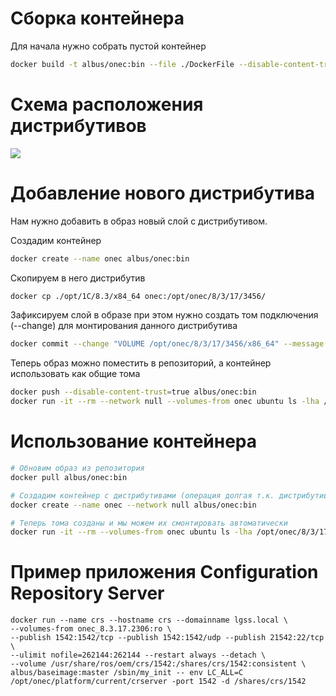 # Сборка контейнера

Для начала нужно собрать пустой контейнер

```sh
docker build -t albus/onec:bin --file ./DockerFile --disable-content-trust .
```

# Схема расположения дистрибутивов

[![](https://mermaid.ink/img/eyJjb2RlIjoiZ3JhcGggVERcbiAgICAvb3B0L29uZWMvOCAtLT4gMTdcbiAgICAvb3B0L29uZWMvOCAtLT4gMThcbiAgICAvb3B0L29uZWMvOCAtLT4gMTlcblxuXG4gICAgMTcgLS0-IDIyNTYveDg2XzY0XG4gICAgMTcgLS0-IDIzMDYveDg2XzY0XG5cbiAgICAxOCAtLT4gMTY5Ni94ODZfNjRcbiAgICAxOSAtLT4gMTQxNy94ODZfNjQiLCJtZXJtYWlkIjp7InRoZW1lIjoiZGVmYXVsdCJ9LCJ1cGRhdGVFZGl0b3IiOnRydWUsImF1dG9TeW5jIjp0cnVlLCJ1cGRhdGVEaWFncmFtIjpmYWxzZX0)](https://mermaid.live/edit#eyJjb2RlIjoiZ3JhcGggVERcbiAgICAvb3B0L29uZWMvOCAtLT4gMTdcbiAgICAvb3B0L29uZWMvOCAtLT4gMThcbiAgICAvb3B0L29uZWMvOCAtLT4gMTlcblxuXG4gICAgMTcgLS0-IDIyNTYveDg2XzY0XG4gICAgMTcgLS0-IDIzMDYveDg2XzY0XG5cbiAgICAxOCAtLT4gMTY5Ni94ODZfNjRcbiAgICAxOSAtLT4gMTQxNy94ODZfNjQiLCJtZXJtYWlkIjoie1xuICBcInRoZW1lXCI6IFwiZGVmYXVsdFwiXG59IiwidXBkYXRlRWRpdG9yIjp0cnVlLCJhdXRvU3luYyI6dHJ1ZSwidXBkYXRlRGlhZ3JhbSI6ZmFsc2V9)

# Добавление нового дистрибутива

Нам нужно добавить в образ новый слой с дистрибутивом.

Создадим контейнер
```sh
docker create --name onec albus/onec:bin
```

Скопируем в него дистрибутив
```sh
docker cp ./opt/1C/8.3/x84_64 onec:/opt/onec/8/3/17/3456/
```

Зафиксируем слой в образе при этом нужно создать том подключения (--change) для монтирования данного дистрибутива
```sh
docker commit --change "VOLUME /opt/onec/8/3/17/3456/x86_64" --message "add 8.3.17.3456" onec albus/onec:bin
```

Теперь образ можно поместить в репозиторий, а контейнер использовать как общие тома
```sh
docker push --disable-content-trust=true albus/onec:bin
docker run -it --rm --network null --volumes-from onec ubuntu ls -lha /opt/onec/8/3/17/3456/x86_64
```

# Использование контейнера

```sh
# Обновим образ из репозитория
docker pull albus/onec:bin

# Создадим контейнер с дистрибутивами (операция долгая т.к. дистрибутивы будут копироваться в тома)
docker create --name onec --network null albus/onec:bin

# Теперь тома созданы и мы можем их смонтировать автоматически
docker run -it --rm --volumes-from onec ubuntu ls -lha /opt/onec/8/3/17/3456/x86_64
```


# Пример приложения Configuration Repository Server

```shell
docker run --name crs --hostname crs --domainname lgss.local \
--volumes-from onec_8.3.17.2306:ro \
--publish 1542:1542/tcp --publish 1542:1542/udp --publish 21542:22/tcp \
--ulimit nofile=262144:262144 --restart always --detach \
--volume /usr/share/ros/oem/crs/1542:/shares/crs/1542:consistent \
albus/baseimage:master /sbin/my_init -- env LC_ALL=C /opt/onec/platform/current/crserver -port 1542 -d /shares/crs/1542
```
